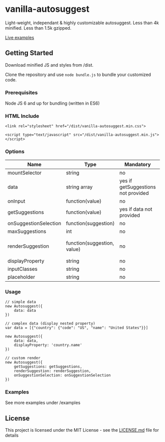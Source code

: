 # vanilla-autosuggest

Light-weight, independant & highly customizable autosuggest.
Less than 4k minified.
Less than 1.5k gzipped.

[Live examples](https://danielzlotnik.github.io/vanilla-autosuggest/)

## Getting Started
Download minified JS and styles from /dist.

Clone the repository and use ``` node bundle.js ``` to bundle your customized code.

### Prerequisites
Node JS 6 and up for bundling (written in ES6)

### HTML Include
```
<link rel="stylesheet" href="/dist/vanilla-autosuggest.min.css">

<script type="text/javascript" src="/dist/vanilla-autosuggest.min.js"></script>
```

### Options

Name  | Type | Mandatory | default
------------- | ------------- | ------------- | -------------
mountSelector  | string  | no | ```#autosuggest-wrapper```
data  | string array  | yes if getSuggestions not provided | -
onInput  | function(value)  | no | -
getSuggestions  | function(value)  | yes if data not provided | - 
onSuggestionSelection  | function(suggestion)  | no | -
maxSuggestions  | int  | no | 20
renderSuggestion  | function(suggestion, value)  | no | ```suggestion.replace(new RegExp(value, 'ig'), '<strong>' + value + '</strong>');```
displayProperty  | string  | no | -
inputClasses  | string  | no | -
placeholder  | string  | no | -


### Usage
```
// simple data
new Autosuggest({
    data: data
})

// complex data (display nested property)
var data = [{"country": {"code": "US", "name": "United States"}}]

new Autosuggest({
    data: data,
    displayProperty: 'country.name'
})

// custom render
new Autosuggest({
    getSuggestions: getSuggestions, 
    renderSuggestion: renderSuggestion,
    onSuggestionSelection: onSuggestionSelection
})
```

### Examples
See more examples under /examples

## License
This project is licensed under the MIT License - see the [LICENSE.md](LICENSE.md) file for details
